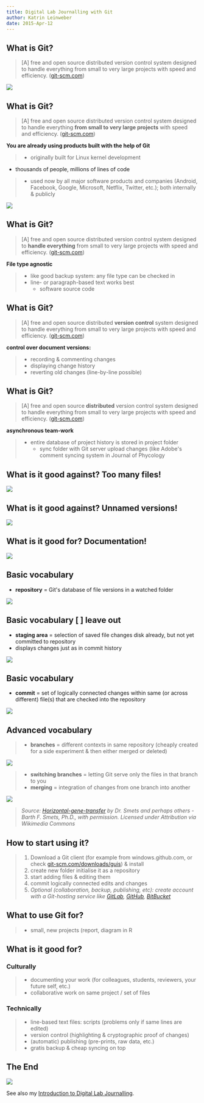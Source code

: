 ```yaml
---
title: Digital Lab Journalling with Git
author: Katrin Leinweber
date: 2015-Apr-12
---
```



## What is Git?

> [A] free and open source distributed version control system designed to handle everything from small to very large projects with speed and efficiency. ([git-scm.com](http://git-scm.com/))

![](images/git-logo.png)

## What is Git?

> [A] free and open source distributed version control system designed to handle everything **from small to very large projects** with speed and efficiency. ([git-scm.com](http://git-scm.com/))

**You are already using products built with the help of Git**

> - originally built for Linux kernel development
  - thousands of people, millions of lines of code
> - used now by all major software products and companies (Android, Facebook, Google, Microsoft, Netflix, Twitter, etc.); both internally & publicly

![](images/company-logos.png)

## What is Git?

> [A] free and open source distributed version control system designed to **handle everything** from small to very large projects with speed and efficiency. ([git-scm.com](http://git-scm.com/))

**File type agnostic**

> - like good backup system: any file type can be checked in
> - line- or paragraph-based text works best
>   - software source code 

## What is Git?

> [A] free and open source distributed **version control** system designed to handle everything from small to very large projects with speed and efficiency. ([git-scm.com](http://git-scm.com/))

**control over document versions:**

> - recording & commenting changes
> - displaying change history
> - reverting old changes (line-by-line possible)

## What is Git?

> [A] free and open source **distributed** version control system designed to handle everything from small to very large projects with speed and efficiency. ([git-scm.com](http://git-scm.com/))

**asynchronous team-work**

> - entire database of project history is stored in project folder
>   - sync folder with Git server upload changes (like Adobe's comment syncing system in Journal of Phycology

## What is it good against? Too many files!

![](images/versions-win-explorer.png)

## What is it good against? Unnamed versions!

![](images/versions-crashplan.png)

## What is it good for? Documentation!

![](images/versions-git-split.png)

## Basic vocabulary

- **repository** = Git's database of file versions in a watched folder

![](images/repo-folder.png)

## Basic vocabulary [ ] leave out

- **staging area** = selection of saved file changes disk already, but not yet committed to repository
- displays changes just as in commit history

![](images/uncommitted-changes.png)

## Basic vocabulary

- **commit** = set of logically connected changes within same (or across different) file(s) that are checked into the repository

![](images/logical-commit-across-files.png)

## Advanced vocabulary

> - **branches** = different contexts in same repository (cheaply created for a side experiment & then either merged or deleted)

![](images/branching-illustration.png)

> - **switching branches** = letting Git serve only the files in that branch to you
> - **merging** = integration of changes from one branch into another 

![](images/Horizontal-gene-transfer.jpg)

> *Source: [Horizontal-gene-transfer](https://commons.wikimedia.org/wiki/File:Horizontal-gene-transfer.jpg#/media/File:Horizontal-gene-transfer.jpg) by Dr. Smets and perhaps others - Barth F. Smets, Ph.D., with permission. Licensed under Attribution via Wikimedia Commons*

## How to start using it? 

> 1. Download a Git client (for example from windows.github.com, or check [git-scm.com/downloads/guis](http://git-scm.com/download/gui/win)) & install
> 1. create new folder initialise it as a repository
> 1. start adding files & editing them
> 1. commit logically connected edits and changes 
> 1. *Optional (collaboration, backup, publishing, etc): create account with a Git-hosting service like [GitLab](https://gitlab.com/users/sign_in), [GitHub](https://github.com/join), [BitBucket](https://bitbucket.org/account/signup/)*

## What to use Git for?

> - small, new projects (report, diagram in R

## What is it good for?

### Culturally

> - documenting your work (for colleagues, students, reviewers, your future self, etc.) 
> - collaborative work on same project / set of files

### Technically

> - line-based text files: scripts (problems only if same lines are edited)
> - version control (highlighting & cryptographic proof of changes)
> - (automatic) publishing (pre-prints, raw data, etc.)
> - gratis backup & cheap syncing on top

## The End

![](images/keep-calm-and-git-it-on.png)

See also my [Introduction to Digital Lab Journalling](http://prezi.com/p_se6nkre49m/digital-lab-journalling-intro/).

